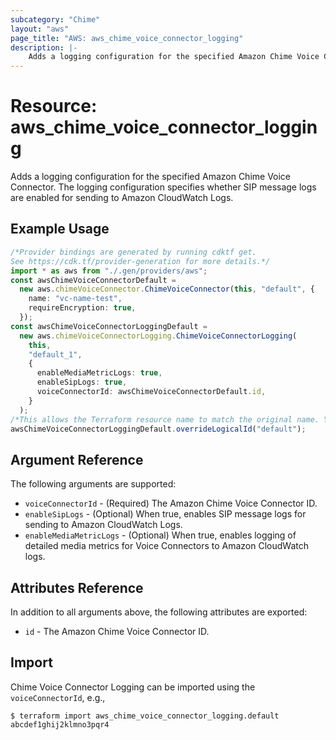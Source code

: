 ```yaml
---
subcategory: "Chime"
layout: "aws"
page_title: "AWS: aws_chime_voice_connector_logging"
description: |-
    Adds a logging configuration for the specified Amazon Chime Voice Connector. The logging configuration specifies whether SIP message logs are enabled for sending to Amazon CloudWatch Logs.
---
```


# Resource: aws\_chime\_voice\_connector\_logging

Adds a logging configuration for the specified Amazon Chime Voice Connector. The logging configuration specifies whether SIP message logs are enabled for sending to Amazon CloudWatch Logs.

## Example Usage

```typescript
/*Provider bindings are generated by running cdktf get.
See https://cdk.tf/provider-generation for more details.*/
import * as aws from "./.gen/providers/aws";
const awsChimeVoiceConnectorDefault =
  new aws.chimeVoiceConnector.ChimeVoiceConnector(this, "default", {
    name: "vc-name-test",
    requireEncryption: true,
  });
const awsChimeVoiceConnectorLoggingDefault =
  new aws.chimeVoiceConnectorLogging.ChimeVoiceConnectorLogging(
    this,
    "default_1",
    {
      enableMediaMetricLogs: true,
      enableSipLogs: true,
      voiceConnectorId: awsChimeVoiceConnectorDefault.id,
    }
  );
/*This allows the Terraform resource name to match the original name. You can remove the call if you don't need them to match.*/
awsChimeVoiceConnectorLoggingDefault.overrideLogicalId("default");

```

## Argument Reference

The following arguments are supported:

* `voiceConnectorId` - (Required) The Amazon Chime Voice Connector ID.
* `enableSipLogs` - (Optional) When true, enables SIP message logs for sending to Amazon CloudWatch Logs.
* `enableMediaMetricLogs` - (Optional) When true, enables logging of detailed media metrics for Voice Connectors to Amazon CloudWatch logs.

## Attributes Reference

In addition to all arguments above, the following attributes are exported:

* `id` - The Amazon Chime Voice Connector ID.

## Import

Chime Voice Connector Logging can be imported using the `voiceConnectorId`, e.g.,

```console
$ terraform import aws_chime_voice_connector_logging.default abcdef1ghij2klmno3pqr4
```
